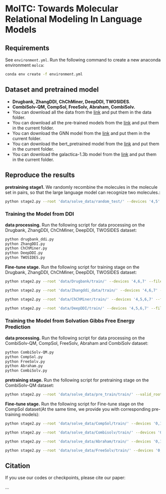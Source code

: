 # MolTC: Towards Molecular Relational Modeling In Language Models



## Requirements

See `environment.yml`. Run the following command to create a new anaconda environment `molca`: 

```bash
conda env create -f environment.yml
```

## Dataset and pretrained model

* **Drugbank, ZhangDDI, ChChMiner, DeepDDI, TWOSIDES**.
* **CombiSolv-QM, CompSol, FreeSolv, Abraham, CombiSolv.**
* You can download all the data from the [link](https://pan.baidu.com/s/1yiuP2SfMz0_u1JE4g2ZZVQ?pwd=vynw) and put them in the data folder.
* You can download all the pre-trained models from the  [link](https://huggingface.co/chang04/ddi) and put them in the current folder.
* You can download the GNN model from the  [link](https://pan.baidu.com/s/1zTVLI9b3MtZjjnMdJ72kVg?pwd=llb4) and put them in the current folder.
* You can download the bert_pretrained model from the  [link](https://pan.baidu.com/s/1S2_lVFrYg3L-bfMA8DgijA?pwd=q66p) and put them in the current folder.
* You can download the galactica-1.3b model from the  [link](https://pan.baidu.com/s/1RH7MpUF4ec-kw1wNmx39sw?pwd=h3br) and put them in the current folder.


## Reproduce the results

**pretraining stage1.** We randomly recombine the molecules in the molecule set in pairs, so that the large language model can recognize two molecules.:

```bash
python stage2.py --root 'data/solve_data/random_test/' --devices '4,5' --filename "stage2" --stage1_path "all_checkpoints/share/stage1.ckpt" --opt_model 'facebook/galactica-1.3b' --max_epochs 10 --mode pretrain --prompt '[START_I_SMILES]{}[END_I_SMILES].' --tune_gnn --llm_tune freeze --inference_batch_size 2  --double True --batch_size 16
```

### Training the Model from DDI

**data processing.** Run the following script for data processing on the Drugbank, ZhangDDI, ChChMiner, DeepDDI, TWOSIDES dataset:

```bash
python drugbank_ddi.py
python ZhangDDI.py
python ChChMiner.py
python DeepDDI.py
python TWOSIDES.py
```

**Fine-tune stage.** Run the following script for training stage on the Drugbank, ZhangDDI, ChChMiner, DeepDDI, TWOSIDES dataset:

```bash
python stage2.py --root 'data/Drugbank/train/' --devices '4,6,7' --filename "ft_ddi_value_stage2_new" --stage2_path "all_checkpoints/pretrain1/last.ckpt" --opt_model 'facebook/galactica-1.3b' --max_epochs 100 --mode ft --prompt '[START_I_SMILES]{}[END_I_SMILES]. ' --tune_gnn --llm_tune lora --inference_batch_size 4 --save_every_n_epochs 10  --batch_size 36 --solve True --caption_eval_epoch 50    --max_len 30  --init_checkpoint  "all_checkpoints/pretrain1/last.ckpt" 
```
```bash
python stage2.py --root 'data/Zhangddi_data/train/' --devices '4,6,7' --filename "ft_ddi_value_stage2_new16" --stage2_path "all_checkpoints/pretrain1/last.ckpt" --opt_model 'facebook/galactica-1.3b' --max_epochs 100 --mode ft --prompt '[START_I_SMILES]{}[END_I_SMILES]. ' --tune_gnn --llm_tune lora --inference_batch_size 4 --save_every_n_epochs 10  --batch_size 42 --solve True --caption_eval_epoch 50    --max_len 30  --init_checkpoint  "all_checkpoints/pretrain1/last.ckpt" 
```
```bash
python stage2.py --root 'data/ChChMiner/train/' --devices '4,5,6,7' --filename "ft_ddi_value_stage2_new18" --stage2_path "all_checkpoints/pretrain1/last.ckpt" --opt_model 'facebook/galactica-1.3b' --max_epochs 50 --mode ft --prompt '[START_I_SMILES]{}[END_I_SMILES]. ' --tune_gnn --llm_tune lora --inference_batch_size 4 --save_every_n_epochs 5  --batch_size 48  --solve True --caption_eval_epoch 50    --max_len 30  --init_checkpoint  "all_checkpoints/pretrain1/last.ckpt" 
```
```bash
python stage2.py --root 'data/DeepDDI/train/' --devices '4,5,6,7' --filename "ft_ddi_value_stage2_new20" --stage2_path "all_checkpoints/pretrain1/last.ckpt" --opt_model 'facebook/galactica-1.3b' --max_epochs 40 --mode ft --prompt '[START_I_SMILES]{}[END_I_SMILES]. ' --tune_gnn --llm_tune lora --inference_batch_size 4 --save_every_n_epochs 5  --batch_size 36  --solve True --caption_eval_epoch 40    --max_len 30  --init_checkpoint  "all_checkpoints/pretrain1/last.ckpt"
```

### Training the Model from Solvation Gibbs Free Energy Prediction

**data processing.** Run the following script for data processing on the CombiSolv-QM, CompSol, FreeSolv, Abraham and CombiSolv dataset:

```bash
python CombiSolv-QM.py
python CompSol.py
python FreeSolv.py
python Abraham.py
python CombiSolv.py
```

**pretraining stage.** Run the following script for pretraining stage on the CombiSolv-QM dataset:

```bash
python stage2.py --root 'data/solve_data/pre_train/train/' --valid_root 'data/solve_data/pre_train/valid/' --devices '0,1,2,3' --filename "ft_pubchem324k_solve_value_new_new" --stage2_path "all_checkpoints/pretrain1/last.ckpt" --opt_model 'facebook/galactica-1.3b' --max_epochs 200 --mode ft --prompt '[START_I_SMILES]{}[END_I_SMILES]. ' --tune_gnn --llm_tune lora --inference_batch_size 4 --save_every_n_epochs 10  --batch_size 36 --solve True --caption_eval_epoch 200
```
**Fine-tune stage.** Run the following script for Fine-tune stage on the CompSol dataset(At the same time, we provide you with corresponding pre-training models):

```bash
python stage2.py --root 'data/solve_data/CompSol/train/' --devices '0,1,2,3' --filename "ft_pubchem324k_solve_value_Abraham_new" --stage2_path "all_checkpoints/pretrain_model_100w_solve/epoch=99.ckpt" --opt_model 'facebook/galactica-1.3b' --max_epochs 1000 --mode ft --prompt '[START_I_SMILES]{}[END_I_SMILES]. ' --tune_gnn --llm_tune lora --inference_batch_size 4 --save_every_n_epochs 100  --batch_size 40 --solve True --caption_eval_epoch 1 --init_checkpoint "all_checkpoints/pretrain_model_100w_solve/epoch=99.ckpt" --peft_dir "save_dir_100/lora_epoch_99"
```

```bash
python stage2.py --root 'data/solve_data/Combisolv/train/' --devices '0,1,2,3' --filename "ft_pubchem324k_solve_value_Combisolv_new_1" --stage2_path "all_checkpoints/pretrain_model_100w_solve/epoch=99.ckpt" --opt_model 'facebook/galactica-1.3b' --max_epochs 100 --mode ft --prompt '[START_I_SMILES]{}[END_I_SMILES]. ' --tune_gnn --llm_tune lora --inference_batch_size 4 --save_every_n_epochs 5  --batch_size 40 --solve True --caption_eval_epoch 1  --max_len 40 --init_checkpoint "all_checkpoints/pretrain_model_100w_solve/epoch=99.ckpt" --peft_dir "save_dir_100/lora_epoch_99"
```

```bash
python stage2.py --root 'data/solve_data/Abraham/train/' --devices '0,1,2,3' --filename "ft_pubchem324k_solve_value_Abraham_new" --stage2_path "all_checkpoints/pretrain_model_100w_solve/epoch=99.ckpt" --opt_model 'facebook/galactica-1.3b' --max_epochs 1000 --mode ft --prompt '[START_I_SMILES]{}[END_I_SMILES]. ' --tune_gnn --llm_tune lora --inference_batch_size 4 --save_every_n_epochs 100  --batch_size 40 --solve True --caption_eval_epoch 1 --init_checkpoint "all_checkpoints/pretrain_model_100w_solve/epoch=99.ckpt" --peft_dir "save_dir_100/lora_epoch_99"
```
```bash
python stage2.py --root 'data/solve_data/FreeSolv/train/' --devices '0,1,2,3' --filename "ft_pubchem324k_solve_value_Abraham_new" --stage2_path "all_checkpoints/pretrain_model_100w_solve/epoch=99.ckpt" --opt_model 'facebook/galactica-1.3b' --max_epochs 1000 --mode eval --prompt '[START_I_SMILES]{}[END_I_SMILES]. ' --tune_gnn --llm_tune lora --inference_batch_size 4 --save_every_n_epochs 100  --batch_size 40 --solve True --caption_eval_epoch 1 --init_checkpoint "all_checkpoints/pretrain_model_100w_solve/epoch=99.ckpt" --peft_dir "save_dir_100/lora_epoch_99"
```

## Citation

If you use our codes or checkpoints, please cite our paper:

...
